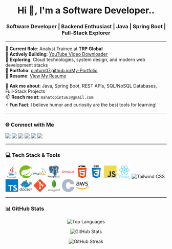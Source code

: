 
<h1 align="center">Hi 👋, I'm a Software Developer..</h1>
<h3 align="center">Software Developer | Backend Enthusiast | Java | Spring Boot | Full-Stack Explorer</h3>

---

🔹 **Current Role**: Analyst Trainee at **TRP Global**  
🔹 **Actively Building**: [YouTube Video Downloader](https://github.com/PintuM07/Youtube-Video-Downloader)  
🔹 **Exploring**: Cloud technologies, system design, and modern web development stacks  
🔹 **Portfolio**: [pintum07.github.io/My-Portfolio](https://pintum07.github.io/My-Portfolio/)  
🔹 **Resume**: [View My Resume](https://drive.google.com/file/d/1INrTOWlWKCAWdjzCCTu2l_rYtY5M5hJP/view?usp=sharing)

💬 **Ask me about**: Java, Spring Boot, REST APIs, SQL/NoSQL Databases, Full-Stack Projects  
📫 **Reach me at**: `mahatopintu63@gmail.com`  
⚡ **Fun Fact**: I believe humor and curiosity are the best tools for learning!

---

### 🌐 Connect with Me

<p align="left">
<a href="https://twitter.com/pintumahato07" target="_blank"><img src="https://raw.githubusercontent.com/rahuldkjain/github-profile-readme-generator/master/src/images/icons/Social/twitter.svg" width="30" /></a>
<a href="https://linkedin.com/in/mahatopintu63" target="_blank"><img src="https://raw.githubusercontent.com/rahuldkjain/github-profile-readme-generator/master/src/images/icons/Social/linked-in-alt.svg" width="30" /></a>
<a href="https://stackoverflow.com/users/pintu-mahato" target="_blank"><img src="https://raw.githubusercontent.com/rahuldkjain/github-profile-readme-generator/master/src/images/icons/Social/stack-overflow.svg" width="30" /></a>
<a href="https://instagram.com/pintumahato07" target="_blank"><img src="https://raw.githubusercontent.com/rahuldkjain/github-profile-readme-generator/master/src/images/icons/Social/instagram.svg" width="30" /></a>
<a href="https://www.hackerrank.com/mahatopintu63" target="_blank"><img src="https://raw.githubusercontent.com/rahuldkjain/github-profile-readme-generator/master/src/images/icons/Social/hackerrank.svg" width="30" /></a>
<a href="https://www.leetcode.com/pintumahato07" target="_blank"><img src="https://raw.githubusercontent.com/rahuldkjain/github-profile-readme-generator/master/src/images/icons/Social/leet-code.svg" width="30" /></a>
</p>

---

### 💻 Tech Stack & Tools

<p align="left">
  <img src="https://raw.githubusercontent.com/devicons/devicon/master/icons/java/java-original.svg" width="40" title="Java"/>
  <img src="https://raw.githubusercontent.com/devicons/devicon/master/icons/spring/spring-original.svg" width="40" title="Spring Boot"/>
  <img src="https://raw.githubusercontent.com/devicons/devicon/master/icons/mysql/mysql-original-wordmark.svg" width="40" title="MySQL"/>
  <img src="https://raw.githubusercontent.com/devicons/devicon/master/icons/postgresql/postgresql-original-wordmark.svg" width="40" title="PostgreSQL"/>
  <img src="https://raw.githubusercontent.com/devicons/devicon/master/icons/oracle/oracle-original.svg" width="40" title="Oracle DB"/>
  <img src="https://raw.githubusercontent.com/devicons/devicon/master/icons/html5/html5-original-wordmark.svg" width="40" title="HTML5"/>
  <img src="https://raw.githubusercontent.com/devicons/devicon/master/icons/css3/css3-original-wordmark.svg" width="40" title="CSS3"/>
  <img src="https://raw.githubusercontent.com/devicons/devicon/master/icons/javascript/javascript-original.svg" width="40" title="JavaScript"/>
  <img src="https://raw.githubusercontent.com/devicons/devicon/master/icons/react/react-original-wordmark.svg" width="40" title="React.js"/>
  <img src="https://www.vectorlogo.zone/logos/tailwindcss/tailwindcss-icon.svg" width="40" title="Tailwind CSS"/>
  <img src="https://raw.githubusercontent.com/devicons/devicon/master/icons/typescript/typescript-original.svg" width="40" title="TypeScript"/>
  <img src="https://raw.githubusercontent.com/devicons/devicon/master/icons/docker/docker-original-wordmark.svg" width="40" title="Docker"/>
  <img src="https://raw.githubusercontent.com/devicons/devicon/master/icons/git/git-original.svg" width="40" title="Git"/>
  <img src="https://raw.githubusercontent.com/devicons/devicon/master/icons/mongodb/mongodb-original-wordmark.svg" width="40" title="MongoDB"/>
  <img src="https://raw.githubusercontent.com/devicons/devicon/master/icons/c/c-original.svg" width="40" title="C Programming"/>
  <img src="https://raw.githubusercontent.com/devicons/devicon/master/icons/amazonwebservices/amazonwebservices-original-wordmark.svg" width="40" title="AWS"/>
</p>

---

### 📊 GitHub Stats

<p align="center">
  <img src="https://github-readme-stats.vercel.app/api/top-langs?username=pintum07&show_icons=true&locale=en&layout=compact" alt="Top Languages"/>
</p>
<p align="center">
  <img src="https://github-readme-stats.vercel.app/api?username=pintum07&show_icons=true&locale=en" alt="GitHub Stats"/>
</p>
<p align="center">
  <img src="https://github-readme-streak-stats.herokuapp.com/?user=pintum07" alt="GitHub Streak"/>
</p>

